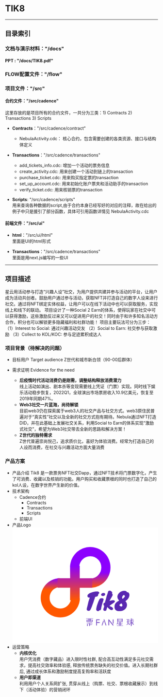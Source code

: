 # TIK8

***

## 目录索引

### 文档与演示材料："/docs"
#### PPT : "/docs/TIK8.pdf"

### FLOW配置文件："/flow"

### 项目文件："/src"
#### 合约文件："/src/cadence"
这里存放的是项目所有的合约文件，一共分为三类：1) Contracts 2) Transactions 3) Scripts

- **Contracts**："/src/cadence/contract"
  - NebulaActivity.cdc： 核心合约，包含需要创建的各类资源、接口与结构体定义
 
- **Transactions**："/src/cadence/transactions"
  - add_tickets_info.cdc: 增加一个活动的票务信息
  - create_activity.cdc: 用来创建一个活动到链上的transaction
  - purchase_ticket.cdc: 用来购买指定票的transaction
  - set_up_account.cdc: 用来初始化账户票夹和活动助手的transaction
  - verify_ticket.cdc: 用来核销票的transaction
- **Scripts**: "/src/cadence/scripts"\
用来查询各种数据的script,由于合约本身已经写好的对应的注释，故在给出的例子中只是援引了部分函数，具体可引用函数详情见 NebulaActivity.cdc

#### 前端文件："/src/ui"
- **html**："/src/ui/html"\
里面是UI的html形式

- **Transactions**："/src/cadence/transactions"\
里面是用next.js编写的一些UI


***

## 项目描述

星云用活动参与打造“兴趣人设”社交，为用户提供共建并参与活动的平台，让用户成为活动共创者。鼓励用户通过参与活动，获取NFT并打造自己的数字人设来进行社交。通过将NFT绑定实体权益，让用户可以在线下活动中也可以获取服务，实现线上和线下的联动。
项目设计了一种Social 2 Earn的体系，使得玩家在社交中可以获得激励，这些激励反过来又可以促进用户的社交！同时由于和许多知名活动方合作，积分也可以解锁更多隐藏福利和社群功能！
项目主要玩法可分为三步：
（1）Interest to Social: 通过兴趣活动交友
（2）Social to Earn: 社交参与获取激励
（3）Collect to KOL/KOC: 参与足迹累积成达人

### 项目背景（待解决的问题）

- 目标用户 Target audience
  Z世代和城市新白领（90-00后群体）

- 需求证明 Evidence for the need
    - **后疫情时代活动消费仍是刚需，调整结构释放消费潜力**\
      线上活动如演出、剧本杀等变现需要线上凭证（门票）实现。同时线下娱乐活动稳步恢复，2022Q1，全球演出市场票房收入10.9亿美元，恢复至2019年同期47%。
    - **Web3社交一片蓝海，尚待解锁**\
      目前web3仍在探索属于web3人的社交产品与社交方式。web3原住民普遍对于“真实性”社交以及全新的社交方式抱有期待。Nebula通过NFT打造DID，并在此基础上发展社交关系，利用Social to Earn的体系实现“激励式社交”，希望为Web3社交带去全新的思路和解决方案！
    - **Z世代的独特需求**\
      Z世代普遍崇尚悦己，追求质价比，喜好为体验消费。经常为打造自己的人设而消费，在社交与兴趣活动方面大量消费

### 产品方案

- 产品介绍
  Tik8 是一款票务NFT社交Dapp，通过NFT技术将门票数字化，产生了可消费、收藏以及核销的功能。用户购买和收藏票根的同时也打造了自己的kol人设，在数字世界产生新的价值。
- 技术架构
    - Cadence合约
        - Contracts
        - Transactions
        - Scripts
    - 前端UI
- 产品Logo\
  ![Logo](./TIK8Logo.png "Magic Gardens")
- 运营策略
    * **内核优化**\
  用户凭消费（数字藏品）进入限时性社群, 配合高互动性满足多元社交需求，提高社交效率和体验感, 释放传统票务缺失的社交价值。进入长期社群后, 通过成长体系和激励制度提高复购率和活跃度
    * **用户即渠道**\
        利用用户个人关系网扩张, 贯穿从线上（购票、社交、票根收藏展示）到线下（活动体验）的营销闭环
